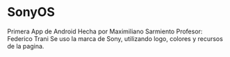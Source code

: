 # SonyOS
Primera App de Android
Hecha por Maximiliano Sarmiento
Profesor: Federico Trani
Se uso la marca de Sony, utilizando logo, colores y recursos de la pagina.
